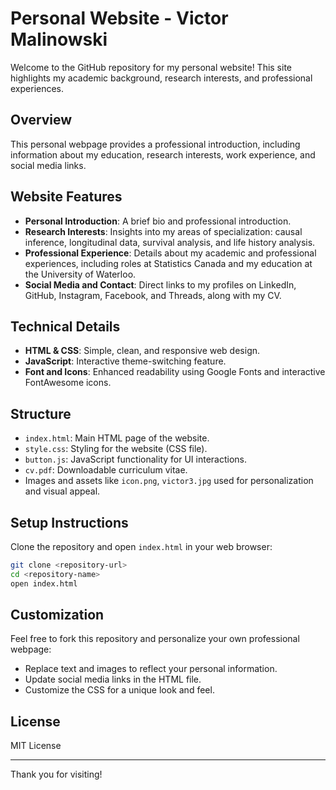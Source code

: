 # Personal Website - Victor Malinowski

Welcome to the GitHub repository for my personal website! This site highlights my academic background, research interests, and professional experiences.

## Overview

This personal webpage provides a professional introduction, including information about my education, research interests, work experience, and social media links.

## Website Features

* **Personal Introduction**: A brief bio and professional introduction.
* **Research Interests**: Insights into my areas of specialization: causal inference, longitudinal data, survival analysis, and life history analysis.
* **Professional Experience**: Details about my academic and professional experiences, including roles at Statistics Canada and my education at the University of Waterloo.
* **Social Media and Contact**: Direct links to my profiles on LinkedIn, GitHub, Instagram, Facebook, and Threads, along with my CV.

## Technical Details

* **HTML & CSS**: Simple, clean, and responsive web design.
* **JavaScript**: Interactive theme-switching feature.
* **Font and Icons**: Enhanced readability using Google Fonts and interactive FontAwesome icons.

## Structure

* `index.html`: Main HTML page of the website.
* `style.css`: Styling for the website (CSS file).
* `button.js`: JavaScript functionality for UI interactions.
* `cv.pdf`: Downloadable curriculum vitae.
* Images and assets like `icon.png`, `victor3.jpg` used for personalization and visual appeal.

## Setup Instructions

Clone the repository and open `index.html` in your web browser:

```bash
git clone <repository-url>
cd <repository-name>
open index.html
```

## Customization

Feel free to fork this repository and personalize your own professional webpage:

* Replace text and images to reflect your personal information.
* Update social media links in the HTML file.
* Customize the CSS for a unique look and feel.

## License

MIT License

---

Thank you for visiting!
